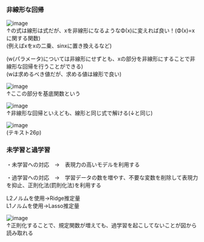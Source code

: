 ### 非線形な回帰

![image](https://user-images.githubusercontent.com/20613753/138592145-04aa7083-e1e0-4a44-8792-04ffb5d6b39a.png)  
↑の式は線形は式だが、xを非線形になるようなΦ(x)に変えれば良い！(Φ(x)=xに関する関数)  
(例えばxをxの二乗、sinxに置き換えるなど)  
  
(w(パラメータ)については非線形にせずとも、xの部分を非線形にすることで非線形な回帰を行うことができる)  
(wは求めるべき値だが、求める値は線形で良い)  
  
![image](https://user-images.githubusercontent.com/20613753/138592296-f9e1779c-c505-422d-9b21-875a848b2c1b.png)  
↑ここの部分を基底関数という  

![image](https://user-images.githubusercontent.com/20613753/138592578-49fcc078-5973-4261-82e3-ea79ba5fd702.png)  
↑非線形な回帰といえども、線形と同じ式で解ける(↓と同じ)  

![image](https://user-images.githubusercontent.com/20613753/138592601-54c1cc78-c1af-4421-8363-106dc9da2bfa.png)  
(テキスト26p)  

### 未学習と過学習
・未学習への対応　→　表現力の高いモデルを利用する

・過学習への対応　→　学習データの数を増やす、不要な変数を削除して表現力を抑止、正則化法(罰則化法)を利用する  
  
L2ノルムを使用→Ridge推定量  
L1ノルムを使用→Lasso推定量  
  
![image](https://user-images.githubusercontent.com/20613753/138594668-e7d34265-ee1d-455a-ac6c-5b0ad04caf1a.png)  
↑正則化することで、規定関数が増えても、過学習を起こしてないことが図から読み取れる  



